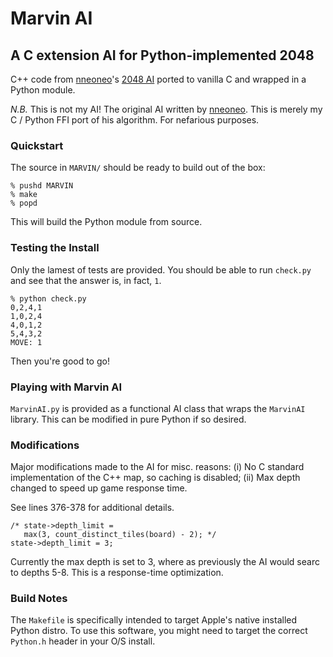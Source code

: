 # Marvin AI
## A C extension AI for Python-implemented 2048

C++ code from [nneoneo](https://github.com/nneonneo "nneoneo")'s [2048 AI](https://github.com/nneonneo/2048-ai "2048-ai") ported to vanilla C and wrapped in a Python module.

*N.B.* This is not my AI! The original AI written by [nneoneo](https://github.com/nneonneo "nneoneo"). This is merely my C / Python FFI port of his algorithm. For nefarious purposes.


### Quickstart

The source in `MARVIN/` should be ready to build out of the box:

```
% pushd MARVIN
% make
% popd
```

This will build the Python module from source.

### Testing the Install

Only the lamest of tests are provided. You should be able to run `check.py` and see that the answer is, in fact, `1`.

```
% python check.py
0,2,4,1
1,0,2,4
4,0,1,2
5,4,3,2
MOVE: 1
```

Then you're good to go!


### Playing with Marvin AI

`MarvinAI.py` is provided as a functional AI class that wraps the `MarvinAI` library. This can be modified in pure Python if so desired.


### Modifications

Major modifications made to the AI for misc. reasons: (i) No C standard implementation of the C++ map, so caching is disabled; (ii) Max depth changed to speed up game response time.

See lines 376-378 for additional details.

```
/* state->depth_limit =
   max(3, count_distinct_tiles(board) - 2); */
state->depth_limit = 3; 
```

Currently the max depth is set to 3, where as previously the AI would searc to depths 5-8. This is a response-time optimization.


### Build Notes

The `Makefile` is specifically intended to target Apple's native installed Python distro. To use this software, you might need to target the correct `Python.h` header in your O/S install.
